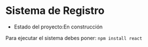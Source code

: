 <h1>Sistema de Registro</h1>

- Estado del proyecto:En construcción 

Para ejecutar el sistema debes poner:
```npm install react```
